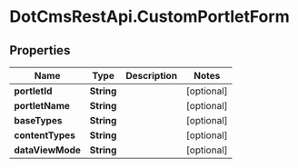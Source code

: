# DotCmsRestApi.CustomPortletForm

## Properties

Name | Type | Description | Notes
------------ | ------------- | ------------- | -------------
**portletId** | **String** |  | [optional] 
**portletName** | **String** |  | [optional] 
**baseTypes** | **String** |  | [optional] 
**contentTypes** | **String** |  | [optional] 
**dataViewMode** | **String** |  | [optional] 


